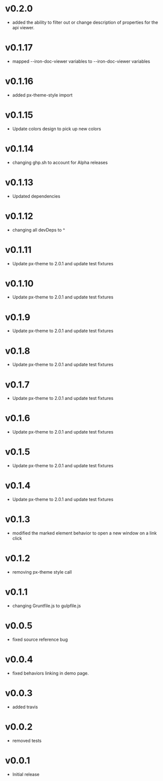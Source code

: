 v0.2.0
==================
* added the ability to filter out or change description of properties for the api viewer.

v0.1.17
==================
* mapped --iron-doc-viewer variables to --iron-doc-viewer variables

v0.1.16
==================
* added px-theme-style import

v0.1.15
==================
* Update colors design to pick up new colors

v0.1.14
==================
* changing ghp.sh to account for Alpha releases

v0.1.13
==================
* Updated dependencies

v0.1.12
==================
* changing all devDeps to ^

v0.1.11
==================
* Update px-theme to 2.0.1 and update test fixtures

v0.1.10
==================
* Update px-theme to 2.0.1 and update test fixtures

v0.1.9
==================
* Update px-theme to 2.0.1 and update test fixtures

v0.1.8
==================
* Update px-theme to 2.0.1 and update test fixtures

v0.1.7
==================
* Update px-theme to 2.0.1 and update test fixtures

v0.1.6
==================
* Update px-theme to 2.0.1 and update test fixtures

v0.1.5
==================
* Update px-theme to 2.0.1 and update test fixtures

v0.1.4
==================
* Update px-theme to 2.0.1 and update test fixtures

v0.1.3
==================
* modified the marked element behavior to open a new window on a link click

v0.1.2
==================
* removing px-theme style call


v0.1.1
==================
* changing Gruntfile.js to gulpfile.js

v0.0.5
==================
* fixed source reference bug

v0.0.4
==================
* fixed behaviors linking in demo page.

v0.0.3
==================
* added travis

v0.0.2
==================
* removed tests

v0.0.1
==================
* Initial release
